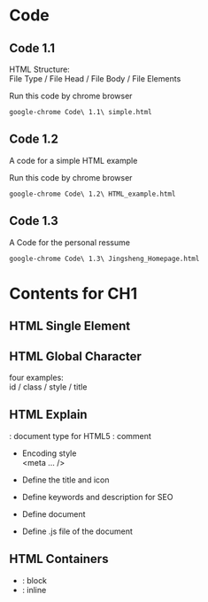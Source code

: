 # Code

## Code 1.1
HTML Structure:  
File Type / File Head / File Body / File Elements

Run this code by chrome browser 
``` 
google-chrome Code\ 1.1\ simple.html
```

## Code 1.2 
A code for a simple HTML example

Run this code by chrome browser  
``` 
google-chrome Code\ 1.2\ HTML_example.html
``` 

## Code 1.3
A Code for the personal ressume
``` 
google-chrome Code\ 1.3\ Jingsheng_Homepage.html
``` 

# Contents for CH1

## HTML Single Element
<meta charset="UTF-8">  
<imag src="a.jpg" width="100" height="200" />  
<link rel="stylesheet" type="text/css" href="some.css">  

## HTML Global Character
four examples:  
id / class / style / title

## HTML Explain
<!doctype>: document type for HTML5  
<!---->: comment  

* Encoding style   
<meta ... />  

* Define the title and icon
<title>...</title>  
<link rel="..." type="..." />

* Define keywords and description for SEO
<meta name="..." content="..." />

* Define document
<link rel="..." type="..." href="..." />  
<style type="...">... </style>

* Define .js file of the document
<script type="..." src="..."></script>

## HTML Containers
- <div>: block
- <inline>: inline